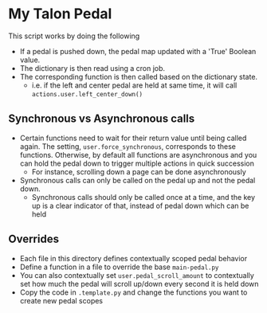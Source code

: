 # My Talon Pedal

This script works by doing the following

- If a pedal is pushed down, the pedal map updated with a 'True' Boolean value.
- The dictionary is then read using a cron job.
- The corresponding function is then called based on the dictionary state.
  - i.e. if the left and center pedal are held at same time, it will call `actions.user.left_center_down()`

## Synchronous vs Asynchronous calls

- Certain functions need to wait for their return value until being called again. The setting, `user.force_synchronous`, corresponds to these functions. Otherwise, by default all functions are asynchronous and you can hold the pedal down to trigger multiple actions in quick succession
  - For instance, scrolling down a page can be done asynchronously
- Synchronous calls can only be called on the pedal up and not the pedal down.
  - Synchronous calls should only be called once at a time, and the key up is a clear indicator of that, instead of pedal down which can be held

## Overrides

- Each file in this directory defines contextually scoped pedal behavior
- Define a function in a file to override the base `main-pedal.py`
- You can also contextually set `user.pedal_scroll_amount` to contextually set how much the pedal will scroll up/down every second it is held down
- Copy the code in `.template.py` and change the functions you want to create new pedal scopes
